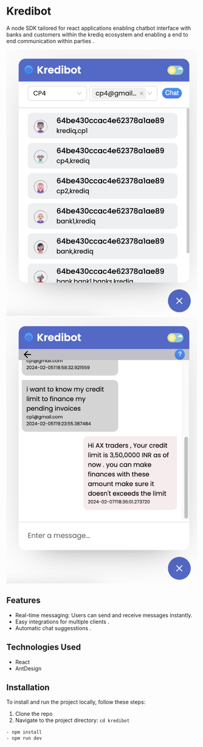 # Kredibot

A node SDK tailored for react applications enabling chatbot interface with banks and customers within the krediq ecosystem and enabling a end to end communication within parties . 

<img src="chatlist.png" alt="Chat App Screenshot" height="700">   <img src="chatroom.png" alt="Chat App Screenshot" height="700">



## Features

- Real-time messaging: Users can send and receive messages instantly.
- Easy integrations for multiple clients .
- Automatic chat suggesstions .

## Technologies Used

- React
- AntDesign



## Installation

To install and run the project locally, follow these steps:

1. Clone the repo 
2. Navigate to the project directory: `cd kredibot`

```
- npm install
- npm run dev
```